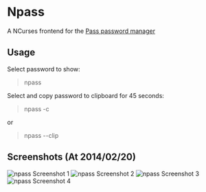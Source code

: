 Npass
=====
A NCurses frontend for the [Pass password manager](http://www.zx2c4.com/projects/password-store/)

Usage
-----
Select password to show:
>npass

Select and copy password to clipboard for 45 seconds:
>npass -c

or

>npass --clip

Screenshots (At 2014/02/20)
---------------------------
![npass Screenshot 1](http://penazarea.altervista.org/wp-content/uploads/2014/02/npass1.png "Screenshot 1")
![npass Screenshot 2](http://penazarea.altervista.org/wp-content/uploads/2014/02/npass2.png "Screenshot 2")
![npass Screenshot 3](http://penazarea.altervista.org/wp-content/uploads/2014/02/npass3.png "Screenshot 3")
![npass Screenshot 4](http://penazarea.altervista.org/wp-content/uploads/2014/02/npass4.png "Screenshot 4")
